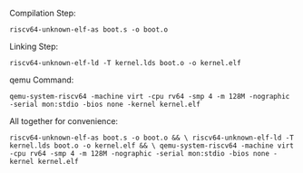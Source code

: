 Compilation Step:

`riscv64-unknown-elf-as boot.s -o boot.o`

Linking Step:

`riscv64-unknown-elf-ld -T kernel.lds boot.o -o kernel.elf`

qemu Command:

`qemu-system-riscv64 -machine virt -cpu rv64 -smp 4 -m 128M -nographic -serial mon:stdio -bios none -kernel kernel.elf`

All together for convenience:

`riscv64-unknown-elf-as boot.s -o boot.o && \
riscv64-unknown-elf-ld -T kernel.lds boot.o -o kernel.elf && \
qemu-system-riscv64 -machine virt -cpu rv64 -smp 4 -m 128M -nographic -serial mon:stdio -bios none -kernel kernel.elf`

